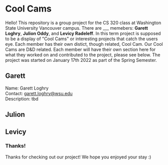 # Cool Cams
Hello! This repository is a group project for the CS 320 class at Washington State University Vancouver campus. There are ___ memebers: 
**Garett Loghry**, **Julion Oddy**, and **Levicy Radeleff**. In this term project is supposed to be a display of "Cool Cams" or interesting projects that catch the users eye. Each member has their own distict, though related, Cool Cam. Our Cool Cams are D&D related. Each member will have their own section here for what they worked on and contributed to the project, please see below. The project was started on January 17th 2022 as part of the Spring Semester.

## Garett
Name: Garett Loghry  
Contact: garett.loghry@wsu.edu  
Description: tbd  

## Julion

## Levicy


### Thanks!
Thanks for checking out our project! We hope you enjoyed your stay :)
